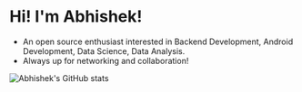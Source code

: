 # Hi! I'm Abhishek!

- An open source enthusiast interested in Backend Development, Android Development, Data Science, Data Analysis.
- Always up for networking and collaboration!

![Abhishek's GitHub stats](https://github-readme-stats.vercel.app/api?username=its-me-abhishek&show_icons=true&theme=one_dark_pro)
